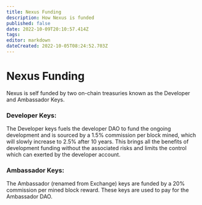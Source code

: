 ```yaml
---
title: Nexus Funding
description: How Nexus is funded
published: false
date: 2022-10-09T20:10:57.414Z
tags: 
editor: markdown
dateCreated: 2022-10-05T08:24:52.703Z
---
```


# Nexus Funding

Nexus is self funded by two on-chain treasuries known as the Developer and Ambassador Keys.

### Developer Keys:

The Developer keys fuels the developer DAO to fund the ongoing development and is sourced by a 1.5% commission per block mined, which will slowly increase to 2.5% after 10 years. This brings all the benefits of development funding without the associated risks and limits the control which can exerted by the developer account.

### Ambassador Keys:&#x20;

The Ambassador (renamed from Exchange) keys are funded by a 20% commission per mined block reward. These keys are used to pay for the Ambassador DAO.
